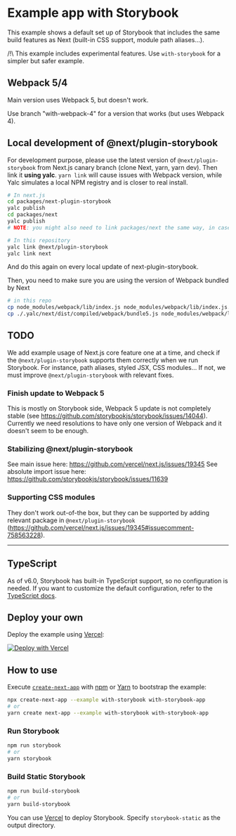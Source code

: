 # Example app with Storybook

This example shows a default set up of Storybook that includes the same build features as Next (built-in CSS support, module path aliases...).

/!\ This example includes experimental features. Use `with-storybook` for a simpler but safer example.

## Webpack 5/4

Main version uses Webpack 5, but doesn't work.

Use branch "with-webpack-4" for a version that works (but uses Webpack 4).

## Local development of @next/plugin-storybook

For development purpose, please use the latest version of `@next/plugin-storybook` from Next.js canary branch (clone Next, yarn, yarn dev).
Then link it **using yalc**. `yarn link` will cause issues with Webpack version, while Yalc simulates a local NPM registry and is closer to real install.

```sh
# In next.js
cd packages/next-plugin-storybook
yalc publish
cd packages/next
yalc publish
# NOTE: you might also need to link packages/next the same way, in case you have unexpected errors
```

```sh
# In this repository
yalc link @next/plugin-storybook
yalc link next
```

And do this again on every local update of next-plugin-storybook.

Then, you need to make sure you are using the version of Webpack bundled by Next

```sh
# in this repo
cp node_modules/webpack/lib/index.js node_modules/webpack/lib/index.js.backup
cp ./.yalc/next/dist/compiled/webpack/bundle5.js node_modules/webpack/lib/index.js
```

## TODO

We add example usage of Next.js core feature one at a time, and check if the `@next/plugin-storybook` supports them correctly when we run Storybook. For instance, path aliases, styled JSX, CSS modules...
If not, we must improve `@next/plugin-storybook` with relevant fixes.

### Finish update to Webpack 5

This is mostly on Storybook side, Webpack 5 update is not completely stable (see https://github.com/storybookjs/storybook/issues/14044).
Currently we need resolutions to have only one version of Webpack and it doesn't seem to be enough.

### Stabilizing @next/plugin-storybook

See main issue here: https://github.com/vercel/next.js/issues/19345
See absolute import issue here: https://github.com/storybookjs/storybook/issues/11639

### Supporting CSS modules

They don't work out-of-the box, but they can be supported by adding relevant package in `@next/plugin-storybook` (https://github.com/vercel/next.js/issues/19345#issuecomment-758563228).

---

## TypeScript

As of v6.0, Storybook has built-in TypeScript support, so no configuration is needed. If you want to customize the default configuration, refer to the [TypeScript docs](https://storybook.js.org/docs/react/configure/typescript).

## Deploy your own

Deploy the example using [Vercel](https://vercel.com?utm_source=github&utm_medium=readme&utm_campaign=next-example):

[![Deploy with Vercel](https://vercel.com/button)](https://vercel.com/new/git/external?repository-url=https://github.com/vercel/next.js/tree/canary/examples/with-storybook&project-name=with-storybook&repository-name=with-storybook)

## How to use

Execute [`create-next-app`](https://github.com/vercel/next.js/tree/canary/packages/create-next-app) with [npm](https://docs.npmjs.com/cli/init) or [Yarn](https://yarnpkg.com/lang/en/docs/cli/create/) to bootstrap the example:

```bash
npx create-next-app --example with-storybook with-storybook-app
# or
yarn create next-app --example with-storybook with-storybook-app
```

### Run Storybook

```bash
npm run storybook
# or
yarn storybook
```

### Build Static Storybook

```bash
npm run build-storybook
# or
yarn build-storybook
```

You can use [Vercel](https://vercel.com/new?utm_source=github&utm_medium=readme&utm_campaign=next-example) to deploy Storybook. Specify `storybook-static` as the output directory.
